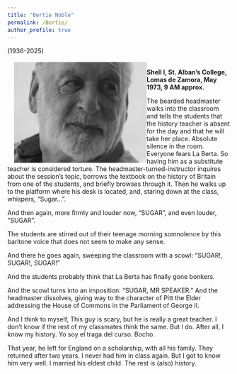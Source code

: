 ```yaml
---
title: "Bertie Noble"
permalink: /Bertie/
author_profile: true
---
```


(1936-2025)<br><br>
<img src="/images/Bertie.png" align="left" style="margin-left: 15px; width: 300px;" />



**Shell I, St. Alban’s College, Lomas de Zamora, May 1973, 9 AM approx.**

The bearded headmaster walks into the classroom and tells the students that the history teacher is absent for the day and that he will take her place. Absolute silence in the room. Everyone fears La Berta. So having him as a substitute teacher is considered torture. The headmaster-turned-instructor inquires about the session’s topic, borrows the textbook on the history of Britain from one of the students, and briefly browses through it. Then he walks up to the platform where his desk is located, and, staring down at the class, whispers, “Sugar…”.

And then again, more firmly and louder now, “SUGAR”, and even louder, “SUGAR”.

The students are stirred out of their teenage morning somnolence by this baritone voice that does not seem to make any sense.

And there he goes again, sweeping the classroom with a scowl: “SUGAR!, SUGAR!, SUGAR!”

And the students probably think that La Berta has finally gone bonkers.

And the scowl turns into an imposition: “SUGAR, MR SPEAKER.” And the headmaster dissolves, giving way to the character of Pitt the Elder addressing the House of Commons in the Parliament of George II.

And I think to myself, This guy is scary, but he is really a great teacher. I don’t know if the rest of my classmates think the same. But I do. After all, I know my history. Yo soy el traga del curso. Bocho.

That year, he left for England on a scholarship, with all his family. They returned after two years. I never had him in class again. But I got to know him very well. I married his eldest child. The rest is (also) history.
